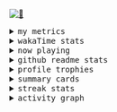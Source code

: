 [![🐙](https://hits.seeyoufarm.com/api/count/incr/badge.svg?url=https%3A%2F%2Fgithub.com%2Fktnkk%2Fhit-counter&count_bg=%23070707&title_bg=%23070707&icon=&icon_color=%23E7E7E7&title=visitors&edge_flat=true)](https://hits.seeyoufarm.com)

<details>
  <summary> <samp>my metrics</samp></summary>
  
  <br>
  
 ![🐳](https://github.com/kkhys/kkhys/blob/main/github-metrics.svg)
  
  ***
</details>

<details>
  <summary> <samp>wakaTime stats</samp></summary>
  
  <br>
  
<!--START_SECTION:waka-->
![Code Time](http://img.shields.io/badge/Code%20Time-5%2C691%20hrs%2031%20mins-blue)

**🐱 My GitHub Data** 

> 📦 5.3 MB Used in GitHub's Storage 
 > 
> 🏆 325 Contributions in the Year 2025
 > 
> 💼 Opted to Hire
 > 
> 📜 9 Public Repositories 
 > 
> 🔑 23 Private Repositories 
 > 
**I'm a Night 🦉** 

```text
🌞 Morning                11501 commits       ███████░░░░░░░░░░░░░░░░░░   27.72 % 
🌆 Daytime                8665 commits        █████░░░░░░░░░░░░░░░░░░░░   20.89 % 
🌃 Evening                18312 commits       ███████████░░░░░░░░░░░░░░   44.14 % 
🌙 Night                  3005 commits        ██░░░░░░░░░░░░░░░░░░░░░░░   07.24 % 
```
📅 **I'm Most Productive on Sunday** 

```text
Monday                   4650 commits        ███░░░░░░░░░░░░░░░░░░░░░░   11.21 % 
Tuesday                  5384 commits        ███░░░░░░░░░░░░░░░░░░░░░░   12.98 % 
Wednesday                5479 commits        ███░░░░░░░░░░░░░░░░░░░░░░   13.21 % 
Thursday                 5917 commits        ████░░░░░░░░░░░░░░░░░░░░░   14.26 % 
Friday                   5840 commits        ████░░░░░░░░░░░░░░░░░░░░░   14.08 % 
Saturday                 6512 commits        ████░░░░░░░░░░░░░░░░░░░░░   15.70 % 
Sunday                   7701 commits        █████░░░░░░░░░░░░░░░░░░░░   18.56 % 
```


📊 **This Week I Spent My Time On** 

```text
🕑︎ Time Zone: Asia/Tokyo

💬 Programming Languages: 
Other                    27 hrs 50 mins      ████████████░░░░░░░░░░░░░   48.50 % 
TypeScript               12 hrs 33 mins      █████░░░░░░░░░░░░░░░░░░░░   21.87 % 
Java                     9 hrs 44 mins       ████░░░░░░░░░░░░░░░░░░░░░   16.97 % 
SQL                      1 hr 58 mins        █░░░░░░░░░░░░░░░░░░░░░░░░   03.43 % 
MDX                      1 hr 21 mins        █░░░░░░░░░░░░░░░░░░░░░░░░   02.37 % 

🔥 Editors: 
Chrome                   32 hrs 38 mins      ██████████████░░░░░░░░░░░   56.85 % 
IntelliJ IDEA            21 hrs 16 mins      █████████░░░░░░░░░░░░░░░░   37.05 % 
WebStorm                 3 hrs 8 mins        █░░░░░░░░░░░░░░░░░░░░░░░░   05.48 % 
DataGrip                 21 mins             ░░░░░░░░░░░░░░░░░░░░░░░░░   00.62 % 

💻 Operating System: 
Mac                      57 hrs 25 mins      █████████████████████████   100.00 % 
```


 Last Updated on 2025/01/28 18:54:53 UTC
<!--END_SECTION:waka-->
  
  ***
</details>


<details>
  <summary> <samp>now playing</samp></summary>
  
  <br>
 
 [![🐟](https://spotify-github-profile.vercel.app/api/view?uid=31ryofms4dnv7mrohhepo4c4zgqu&cover_image=true&theme=default&show_offline=false&background_color=121212&bar_color=53b14f&bar_color_cover=false)](https://open.spotify.com/user/31ryofms4dnv7mrohhepo4c4zgqu)
  
  ***
</details>

<details>
  <summary> <samp>github readme stats</samp></summary>
  
  <br>
  
 <p align="left"> 
  <img alt="🐠" src="https://github-readme-stats.vercel.app/api?username=kkhys&count_private=true&show_icons=true&theme=dark&include_all_commits=true" />
  <img alt="🐟" src="https://github-readme-stats.vercel.app/api/top-langs/?username=kkhys&layout=compact&theme=dark&langs_count=10&hide=HTML,CSS,SCSS" />
</p>
  
  ***
</details>

<details>
  <summary> <samp>profile trophies</samp></summary>
  
  <br>
  
  [![🐬](https://github-profile-trophy.vercel.app/?username=kkhys&rank=SECRET,SSS,SS,S,AAA,AA,A&theme=darkhub&row=1&margin-w=10&no-bg=true)](https://github.com/ryo-ma/github-profile-trophy)
  
  ***
</details>

<details>
  <summary> <samp>summary cards</samp></summary>
  
  <br>
  
  ![🐋](https://github-profile-summary-cards.vercel.app/api/cards/profile-details?username=kkhys&theme=github_dark)
  ![🦑](https://github-profile-summary-cards.vercel.app/api/cards/repos-per-language?username=kkhys&theme=github_dark)
  ![🦭](https://github-profile-summary-cards.vercel.app/api/cards/most-commit-language?username=kkhys&theme=github_dark)
  ![🦀](https://github-profile-summary-cards.vercel.app/api/cards/stats?username=kkhys&theme=github_dark)
  ![🦈](https://github-profile-summary-cards.vercel.app/api/cards/productive-time?username=kkhys&theme=github_dark)
  
  ***
</details>

<details>
  <summary> <samp>streak stats</samp></summary>
  
  <br>
  
  [![🐠](http://github-readme-streak-stats.herokuapp.com?user=kkhys&theme=dark)](https://git.io/streak-stats)
  
  ***
</details>

<details>
  <summary> <samp>activity graph</samp></summary>
  
  <br>
  
  [![🐡](https://github-readme-activity-graph.vercel.app/graph?username=kkhys&theme=xcode)](https://github.com/ashutosh00710/github-readme-activity-graph)
  
  ***
</details>
